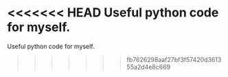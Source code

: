 <<<<<<< HEAD
Useful python code for myself.
=======
Useful python code for myself.
>>>>>>> fb7626298aaf27bf3f57420d361355a2d4e8c669
